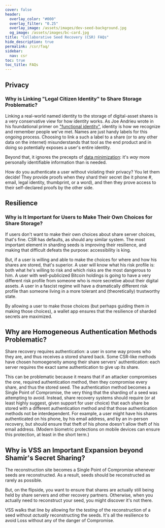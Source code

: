 ```yaml
---
cover: false
header:
  overlay_color: "#000"
  overlay_filter: "0.25"
  overlay_image: /assets/images/dev-seed-background.jpg
  og_image: /assets/images/bc-card.jpg
title: "Collaborative Seed Recovery (CSR) FAQs"
hide_description: true
permalink: /csr/faq/
sidebar:
  nav: csr
toc: true
toc_title: FAQs
---
```


## Privacy

### Why is Linking "Legal Citizen Identity" to Share Storage Problematic?

Linking a real-world named identity to the storage of digital-asset shares is a very conservative view for how identity works. As 
Joe Andrieu wrote in his foundational primer on ["functional identity"](https://github.com/WebOfTrustInfo/rwot12-cologne/blob/main/advance-readings/functional-identity-primer.md), identity is how we recognize and remember people we've met. Names are just handy labels for this ongoing process. Choosing to link a such a label to a share (or to any other data on the internet) misunderstands that tool as the end product and in doing so potentially exposes a user's entire identity. 

Beyond that, it ignores the precepts of [data minimization](https://www.blockchaincommons.com/musings/musings-data-minimization/): it's _way_ more personally identifiable information than is needed.

How do you authenticate a user without violating their privacy? You let them decide! They provide proofs when they shard their secret (be it phone #, email, legal identity, thumbprint, or a word), and then they prove access to their self-declared proofs by the other side.

## Resilience

### Why is It Important for Users to Make Their Own Choices for Share Storage?

If users don't want to make their own choices about share server choices, that's fine. CSR has defaults, as should any similar system. The most important element in sharding seeds is improving their resilience, and making that difficult defeats the purpose: accessibility is king.

But, if a user is willing and able to make the choices for where and how his shares are stored, that's superior. A user will know what his risk profile is: both what he's willing to risk and which risks are the most dangerous to him. A user with well-publicized Bitcoin holdings is going to have a very different risk profile from someone who is more secretive about their digital assets. A user in a fascist regime will have a dramatically different risk profile than someone living in a more tolerant and (theoretically) trustworthy state.

By allowing a user to make those choices (but perhaps guiding them in making those choices), a wallet app ensures that the resilience of sharded secrets are maximized.

## Why are Homogeneous Authentication Methods Problematic?

Share recovery requires authentication: a user in some way proves who they are, and thus receives a stored shared back. Some CSR-like methods have chosen homoegeneity among their share servers' authentication: each server requires the exact same authentication to give up its share.

This can be problematic because it means that if an attacker compromises the one, required authentication method, then they compromise every share, and thus the stored seed. The authentication method becomes a Single Point of Compromise, the very thing that the sharding of a seed was attempting to avoid. Instead, share recovery systems should require (or at least highly suggest, given support for user choice) that each share be stored with a different authentication method and that those authentication methods not be interdependent. For example, a user might have his shares authenticated on his phone, by his email address, and by an in-person recovery, but should ensure that theft of his phone doesn't allow theft of his email address. (Modern biometric protections on mobile devices can ensure this protection, at least in the short term.)

## Why is VSS an Important Expansion beyond Shamir's Secret Sharing?

The reconstruction site becomes a Single Point of Compromise whenever seeds are reconstructed. As a result, seeds should be reconstructed as rarely as possible.

But, on the flipside, you want to ensure that shares are actually still being held by share servers and other recovery partners. Otherwise, when you actually need to reconstruct your seed, you might discover it's not there.

VSS walks that line by allowing for the _testing_ of the reconstruction of a seed without _actually_ reconstructing the seeds. It's all the resilience to avoid Loss without any of the danger of Compromise.
